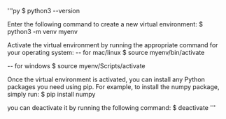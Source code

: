 '''py
$ python3 --version

Enter the following command to create a new virtual environment:
$ python3 -m venv myenv

Activate the virtual environment by running the appropriate command for your operating system:
-- for mac/linux
$ source myenv/bin/activate

-- for windows
$ source myenv/Scripts/activate

Once the virtual environment is activated, you can install any Python packages you need using pip. For example, to install the numpy package, simply run:
$ pip install numpy

you can deactivate it by running the following command:
$ deactivate
'''
